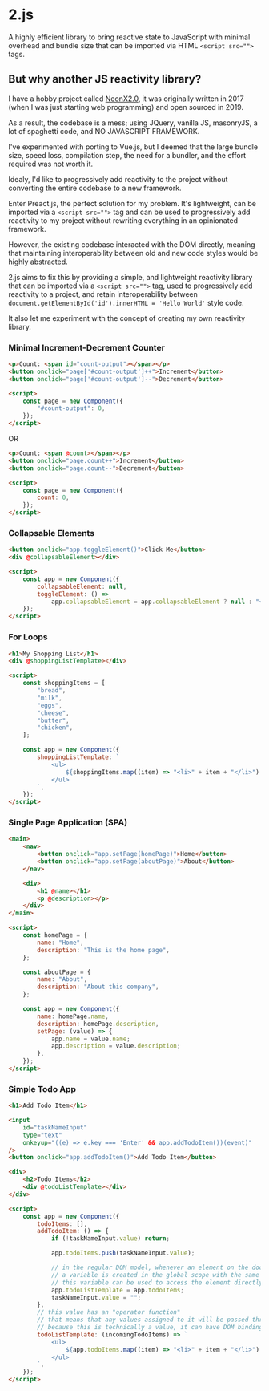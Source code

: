 # 2.js

A highly efficient library to bring reactive state to JavaScript with minimal overhead and bundle size that can be imported via HTML `<script src="">` tags.

## But why another JS reactivity library?

I have a hobby project called [NeonX2.0](https://grathium-industries.github.io/posts/deployments/NeonX2.0/login.html), it was originally written in 2017 (when I was just starting web programming) and open sourced in 2019.

As a result, the codebase is a mess; using JQuery, vanilla JS, masonryJS, a lot of spaghetti code, and NO JAVASCRIPT FRAMEWORK.

I've experimented with porting to Vue.js, but I deemed that the large bundle size, speed loss, compilation step, the need for a bundler, and the effort required was not worth it.

Idealy, I'd like to progressively add reactivity to the project without converting the entire codebase to a new framework.

Enter Preact.js, the perfect solution for my problem. It's lightweight, can be imported via a `<script src="">` tag and can be used to progressively add reactivity to my project without rewriting everything in an opinionated framework.

However, the existing codebase interacted with the DOM directly, meaning that maintaining interoperability between old and new code styles would be highly abstracted.

2.js aims to fix this by providing a simple, and lightweight reactivity library that can be imported via a `<script src="">` tag, used to progressively add reactivity to a project, and retain interoperability between `document.getElementById('id').innerHTML = 'Hello World'` style code.

It also let me experiment with the concept of creating my own reactivity library.

### Minimal Increment-Decrement Counter

```html
<p>Count: <span id="count-output"></span></p>
<button onclick="page['#count-output']++">Increment</button>
<button onclick="page['#count-output']--">Decrement</button>

<script>
    const page = new Component({
        "#count-output": 0,
    });
</script>
```

OR

```html
<p>Count: <span @count></span></p>
<button onclick="page.count++">Increment</button>
<button onclick="page.count--">Decrement</button>

<script>
    const page = new Component({
        count: 0,
    });
</script>
```

### Collapsable Elements

```html
<button onclick="app.toggleElement()">Click Me</button>
<div @collapsableElement></div>

<script>
    const app = new Component({
        collapsableElement: null,
        toggleElement: () =>
            app.collapsableElement = app.collapsableElement ? null : "<h1>Hello World</h1>",
    });
</script>
```

### For Loops

```html
<h1>My Shopping List</h1>
<div @shoppingListTemplate></div>

<script>
    const shoppingItems = [
        "bread",
        "milk",
        "eggs",
        "cheese",
        "butter",
        "chicken",
    ];

    const app = new Component({
        shoppingListTemplate: `
            <ul>
                ${shoppingItems.map((item) => "<li>" + item + "</li>").join("")}
            </ul>
        `,
    });
</script>
```

### Single Page Application (SPA)

```html
<main>
    <nav>
        <button onclick="app.setPage(homePage)">Home</button>
        <button onclick="app.setPage(aboutPage)">About</button>
    </nav>

    <div>
        <h1 @name></h1>
        <p @description></p>
    </div>
</main>

<script>
    const homePage = {
        name: "Home",
        description: "This is the home page",
    };

    const aboutPage = {
        name: "About",
        description: "About this company",
    };

    const app = new Component({
        name: homePage.name,
        description: homePage.description,
        setPage: (value) => {
            app.name = value.name;
            app.description = value.description;
        },
    });
</script>
```

### Simple Todo App

```html
<h1>Add Todo Item</h1>

<input
    id="taskNameInput"
    type="text"
    onkeyup="((e) => e.key === 'Enter' && app.addTodoItem())(event)"
/>
<button onclick="app.addTodoItem()">Add Todo Item</button>

<div>
    <h2>Todo Items</h2>
    <div @todoListTemplate></div>
</div>

<script>
    const app = new Component({
        todoItems: [],
        addTodoItem: () => {
            if (!taskNameInput.value) return;

            app.todoItems.push(taskNameInput.value);

            // in the regular DOM model, whenever an element on the document is created with an id
            // a variable is created in the global scope with the same name as the id
            // this variable can be used to access the element directly without document.getElementById()
            app.todoListTemplate = app.todoItems;
            taskNameInput.value = "";
        },
        // this value has an "operator function"
        // that means that any values assigned to it will be passed through the function first
        // because this is technically a value, it can have DOM bindings
        todoListTemplate: (incomingTodoItems) => `
            <ul>
                ${app.todoItems.map((item) => "<li>" + item + "</li>").join("")}
            </ul>
        `,
    });
</script>
```
